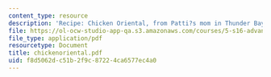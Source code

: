 ```yaml
---
content_type: resource
description: 'Recipe: Chicken Oriental, from Patti?s mom in Thunder Bay, Canada.'
file: https://ol-ocw-studio-app-qa.s3.amazonaws.com/courses/5-s16-advanced-kitchen-chemistry-spring-2002/f8d5062dc51b2f9c87224ca6577ec4a0_chickenoriental.pdf
file_type: application/pdf
resourcetype: Document
title: chickenoriental.pdf
uid: f8d5062d-c51b-2f9c-8722-4ca6577ec4a0
---
```

